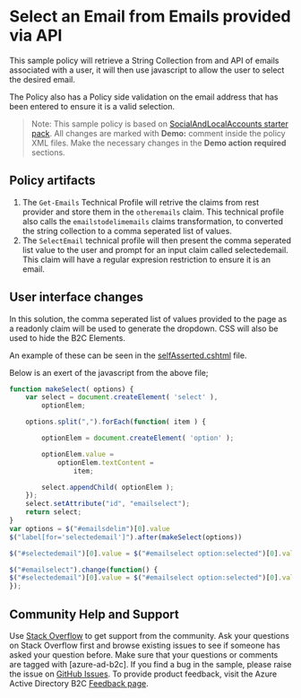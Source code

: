 # Select an Email from Emails provided via API

This sample policy will retrieve a String Collection from and API of emails associated with a user, it will then use javascript to allow the user to select the desired email. 

The Policy also has a Policy side validation on the email address that has been entered to ensure it is a valid selection.

> Note:  This sample policy is based on [SocialAndLocalAccounts starter pack](https://github.com/Azure-Samples/active-directory-b2c-custom-policy-starterpack/tree/master/SocialAndLocalAccounts). All changes are marked with **Demo:** comment inside the policy XML files. Make the necessary changes in the **Demo action required** sections.


## Policy artifacts
1. The `Get-Emails` Technical Profile will retrive the claims from rest provider and store them in the `otheremails` claim. This technical profile also calls the `emailstodelimemails` claims transformation, to converted the string collection to a comma seperated list of values.
1. The `SelectEmail` technical profile will then present the comma seperated list value to the user and prompt for an input claim called selectedemail. This claim will have a regular expresion restriction to ensure it is an email.

##  User interface changes
In this solution, the comma seperated list of values provided to the page as a readonly claim will be used to generate the dropdown. CSS will also be used to hide the B2C Elements.

An example of these can be seen in the [selfAsserted.cshtml](./html-templates/selfAsserted.cshtml) file.

Below is an exert of the javascript from the above file;
```JavaScript
function makeSelect( options) {
    var select = document.createElement( 'select' ),
        optionElem;

    options.split(",").forEach(function( item ) {

        optionElem = document.createElement( 'option' );

        optionElem.value =
            optionElem.textContent =
                item;

        select.appendChild( optionElem );
    });
    select.setAttribute("id", "emailselect");
    return select;
}
var options = $("#emailsdelim")[0].value
$("label[for='selectedemail']").after(makeSelect(options))

$("#selectedemail")[0].value = $("#emailselect option:selected")[0].value

$("#emailselect").change(function() {
$("#selectedemail")[0].value = $("#emailselect option:selected")[0].value
});
```




## Community Help and Support
Use [Stack Overflow](https://stackoverflow.com/questions/tagged/azure-ad-b2c) to get support from the community. Ask your questions on Stack Overflow first and browse existing issues to see if someone has asked your question before. Make sure that your questions or comments are tagged with [azure-ad-b2c].
If you find a bug in the sample, please raise the issue on [GitHub Issues](https://github.com/azure-ad-b2c/samples/issues).
To provide product feedback, visit the Azure Active Directory B2C [Feedback page](https://feedback.azure.com/forums/169401-azure-active-directory?category_id=160596).
